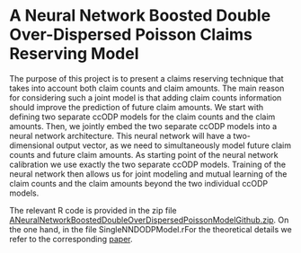 # A Neural Network Boosted Double Over-Dispersed Poisson Claims Reserving Model
The purpose of this project is to present a claims reserving technique that takes into account both claim counts and claim amounts. The main reason for considering such a joint model is that adding claim counts information should improve the prediction of future claim amounts. We start with defining two separate ccODP models for the claim counts and the claim amounts. Then, we jointly embed the two separate ccODP models into a neural network architecture. This neural network will have a two-dimensional output vector, as we need to simultaneously model future claim counts and future claim amounts. As starting point of the neural network calibration we use exactly the two separate ccODP models. Training of the neural network then allows us for joint modeling and mutual learning of the claim counts and the claim amounts beyond the two individual ccODP models.

The relevant R code is provided in the zip file [ANeuralNetworkBoostedDoubleOverDispersedPoissonModelGithub.zip](https://github.com/gabrielliandrea/neuralnetworkdoubleODP/blob/master/ANeuralNetworkBoostedDoubleOverDispersedPoissonModelGithub.zip). On the one hand, in the file SingleNNDODPModel.rFor the theoretical details we refer to the corresponding [paper](https://papers.ssrn.com/sol3/papers.cfm?abstract_id=3365517).
